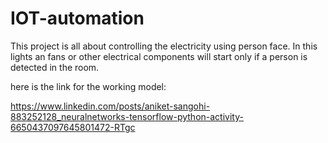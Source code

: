 # IOT-automation

This project is all about controlling the electricity using person face. In this lights an fans or other electrical components will start only if a person is detected in the room.

here is the link for the working model:

https://www.linkedin.com/posts/aniket-sangohi-883252128_neuralnetworks-tensorflow-python-activity-6650437097645801472-RTgc
